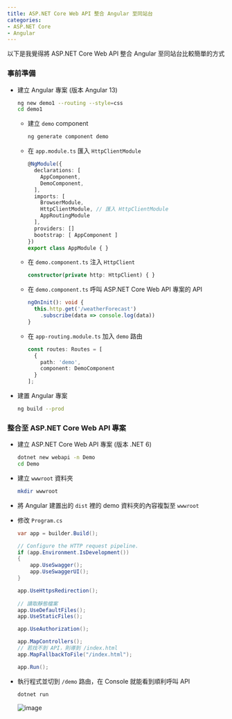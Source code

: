 ```yaml
---
title: ASP.NET Core Web API 整合 Angular 至同站台
categories:
- ASP.NET Core
- Angular
---
```


以下是我覺得將 ASP.NET Core Web API 整合 Angular 至同站台比較簡單的方式

### 事前準備

- 建立 Angular 專案 (版本 Angular 13)

  ```bash
  ng new demo1 --routing --style=css
  cd demo1
  ```

  - 建立 `demo` component

    ```bash
    ng generate component demo
    ```

  - 在 `app.module.ts` 匯入 `HttpClientModule`

    ```typescript
    @NgModule({
      declarations: [
        AppComponent,
        DemoComponent,
      ],
      imports: [
        BrowserModule,
        HttpClientModule, // 匯入 HttpClientModule
        AppRoutingModule
      ],
      providers: []
      bootstrap: [ AppComponent ]
    })
    export class AppModule { }
    ```

  - 在 `demo.component.ts` 注入 `HttpClient`

    ```typescript
    constructor(private http: HttpClient) { }
    ```

  - 在 `demo.component.ts` 呼叫 ASP.NET Core Web API 專案的 API

    ```typescript
    ngOnInit(): void {
      this.http.get('/weatherForecast')
        .subscribe(data => console.log(data))
    }
    ```

  - 在 `app-routing.module.ts` 加入 `demo` 路由

    ```typescript
    const routes: Routes = [
      {
        path: 'demo',
        component: DemoComponent
      }
    ];
    ```

- 建置 Angular 專案

  ```bash
  ng build --prod
  ```

### 整合至 ASP.NET Core Web API 專案

- 建立 ASP.NET Core Web API 專案 (版本 .NET 6)

  ```bash
  dotnet new webapi -n Demo
  cd Demo
  ```

- 建立 `wwwroot` 資料夾

  ```bash
  mkdir wwwroot
  ```

- 將 Angular 建置出的 `dist` 裡的 demo 資料夾的內容複製至 `wwwroot`

- 修改 `Program.cs`

  ```csharp
  var app = builder.Build();

  // Configure the HTTP request pipeline.
  if (app.Environment.IsDevelopment())
  {
      app.UseSwagger();
      app.UseSwaggerUI();
  }
  
  app.UseHttpsRedirection();
   
  // 讀取靜態檔案
  app.UseDefaultFiles();
  app.UseStaticFiles();

  app.UseAuthorization();

  app.MapControllers();
  // 若找不到 API，則導到 /index.html
  app.MapFallbackToFile("/index.html");

  app.Run();
  ```

- 執行程式並切到 `/demo` 路由，在 Console 就能看到順利呼叫 API
  
  ```bash
  dotnet run
  ```

  ![image](https://user-images.githubusercontent.com/46283957/158327527-900bf9dc-5ed8-42df-945c-a600de479a3e.png)
